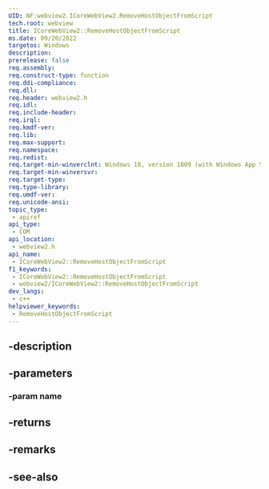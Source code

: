 ```yaml
---
UID: NF:webview2.ICoreWebView2.RemoveHostObjectFromScript
tech.root: webview
title: ICoreWebView2::RemoveHostObjectFromScript
ms.date: 09/20/2022
targetos: Windows
description: 
prerelease: false
req.assembly: 
req.construct-type: function
req.ddi-compliance: 
req.dll: 
req.header: webview2.h
req.idl: 
req.include-header: 
req.irql: 
req.kmdf-ver: 
req.lib: 
req.max-support: 
req.namespace: 
req.redist: 
req.target-min-winverclnt: Windows 10, version 1809 (with Windows App SDK 1.1 or later)
req.target-min-winversvr: 
req.target-type: 
req.type-library: 
req.umdf-ver: 
req.unicode-ansi: 
topic_type:
 - apiref
api_type:
 - COM
api_location:
 - webview2.h
api_name:
 - ICoreWebView2::RemoveHostObjectFromScript
f1_keywords:
 - ICoreWebView2::RemoveHostObjectFromScript
 - webview2/ICoreWebView2::RemoveHostObjectFromScript
dev_langs:
 - c++
helpviewer_keywords:
 - RemoveHostObjectFromScript
---
```


## -description

## -parameters

### -param name

## -returns

## -remarks

## -see-also

